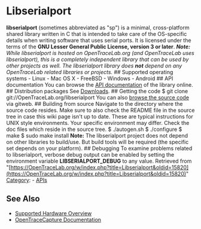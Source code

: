 # Libserialport

**libserialport** (sometimes abbreviated as "sp") is a minimal, cross-platform shared library written in C that is intended to take care of the OS-specific details when writing software that uses serial ports. It is licensed under the terms of the **GNU Lesser General Public License, version 3 or later**. ***Note:** While libserialport is hosted on OpenTraceLab.org (and OpenTraceLab uses libserialport), this is a completely independent library that can be used by other projects as well. The libserialport library does **not** depend on any OpenTraceLab related libraries or projects.* ## Supported operating systems \- Linux \- Mac OS X \- FreeBSD \- Windows \- Android ## API documentation You can browse the [API documentation](http://OpenTraceLab.org/api/libserialport/unstable/index.html) of the library online. ## Distribution packages See [Downloads](Downloads.html#Binaries_and_distribution_packages "Downloads"). ## Getting the code $ git clone git://OpenTraceLab.org/libserialport You can also [browse the source code](http://github.com/OpenTraceLab/?p=libserialport.git;a=tree) via gitweb. ## Building from source Navigate to the directory where the source code resides. Make sure to also check the README file in the source tree in case this wiki page isn't up to date. These are typical instructions for UNIX style environments. Your specific environment may differ. Check the doc files which reside in the source tree. $ ./autogen.sh $ ./configure $ make $ sudo make install **Note:** The libserialport project does not depend on other libraries to build/use. But build tools will be required (the specific set depends on your platform). ## Debugging To examine problems related to libserialport, verbose debug output can be enabled by setting the environment variable **LIBSERIALPORT_DEBUG** to any value. 
Retrieved from "[https://OpenTraceLab.org/w/index.php?title=Libserialport&oldid=15820](https://OpenTraceLab.org/w/index.php?title=Libserialport&oldid=15820)" 
[Category](specialcategories-specialcategories.md): \- [APIs](https://OpenTraceLab.org/w/index.php?title=Category:APIs&action=edit&redlink=1 "Category:APIs \(page does not exist\)")

## See Also
- [Supported Hardware Overview](../supported-hardware.md)
- [OpenTraceCapture Documentation](../../opentracecapture/overview.md)
